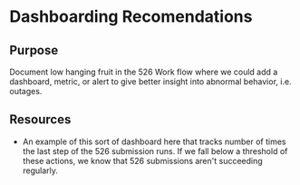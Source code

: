 # Dashboarding Recomendations

## Purpose

Document low hanging fruit in the 526 Work flow where we could add a dashboard,
metric, or alert to give better insight into abnormal behavior, i.e. outages.

## Resources

- An example of this sort of dashboard here that tracks number of times the last
  step of the 526 submission runs.  If we fall below a threshold of these
  actions, we know that 526 submissions aren't succeeding regularly.
